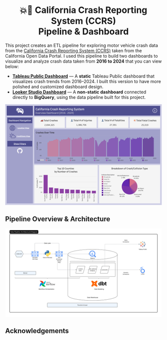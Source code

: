 <h1 align="center">💥🚗 California Crash Reporting System (CCRS) </br> Pipeline & Dashboard </h1>

This project creates an ETL pipeline for exploring motor vehicle crash data from the [California Crash Reporting System (CCRS)](https://data.ca.gov/) taken from the California Open Data Portal. I used this pipeline to build two dashboards to visualize and analyze crash data taken from **2016 to 2024** that you can view below:

- **[Tableau Public Dashboard](https://public.tableau.com/app/profile/nikita.jakkam/viz/CCRSDashboard/OverviewDashboard)** — A **static** Tableau Public dashboard that visualizes crash trends from 2016–2024. I built this version to have more polished and customized dashboard design.
- **[Looker Studio Dashboard](https://lookerstudio.google.com/s/houpEX8slXw)** — A **non-static dashboard** connected directly to **BigQuery**, using the data pipeline built for this project.

<p align="center">
<img src="images/tableau-dashboard.png" alt="Tableau Dashboard Overview Page Screenshot" width="700"/>
</p>

## Pipeline Overview & Architecture
<p align="center">
<img src="images/pipeline-diagram.svg" alt="Data Pipeline Diagram" width="700"/>
</p>

## Acknowledgements
